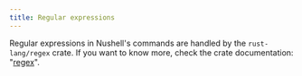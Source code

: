 ```yaml
---
title: Regular expressions
---
```


Regular expressions in Nushell's commands are handled by the `rust-lang/regex` crate. If you want to know more, check the crate documentation: "[regex](https://github.com/rust-lang/regex)".
